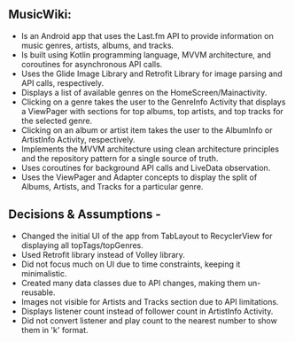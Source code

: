 ## MusicWiki:

- Is an Android app that uses the Last.fm API to provide information on music genres, artists, albums, and tracks.
- Is built using Kotlin programming language, MVVM architecture, and coroutines for asynchronous API calls.
- Uses the Glide Image Library and Retrofit Library for image parsing and API calls, respectively.
- Displays a list of available genres on the HomeScreen/Mainactivity.
- Clicking on a genre takes the user to the GenreInfo Activity that displays a ViewPager with sections for top albums, top artists, and top tracks for the selected genre.
- Clicking on an album or artist item takes the user to the AlbumInfo or ArtistInfo Activity, respectively.
- Implements the MVVM architecture using clean architecture principles and the repository pattern for a single source of truth.
- Uses coroutines for background API calls and LiveData observation.
- Uses the ViewPager and Adapter concepts to display the split of Albums, Artists, and Tracks for a particular genre.

## Decisions & Assumptions -
- Changed the initial UI of the app from TabLayout to RecyclerView for displaying all topTags/topGenres.
- Used Retrofit library instead of Volley library.
- Did not focus much on UI due to time constraints, keeping it minimalistic.
- Created many data classes due to API changes, making them un-reusable.
- Images not visible for Artists and Tracks section due to API limitations.
- Displays listener count instead of follower count in ArtistInfo Activity.
- Did not convert listener and play count to the nearest number to show them in 'k' format.


